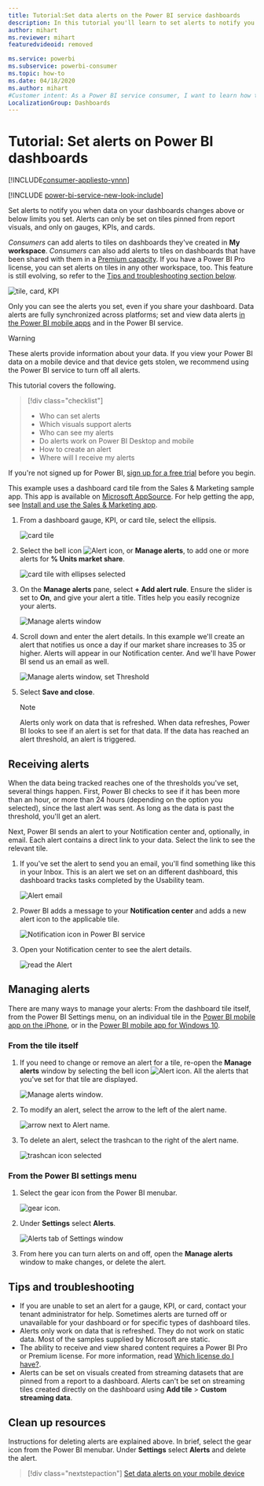```yaml
---
title: Tutorial:Set data alerts on the Power BI service dashboards
description: In this tutorial you'll learn to set alerts to notify you when data in your dashboards changes beyond limits you set on Microsoft Power BI service.
author: mihart
ms.reviewer: mihart
featuredvideoid: removed

ms.service: powerbi
ms.subservice: powerbi-consumer
ms.topic: how-to
ms.date: 04/18/2020
ms.author: mihart
#Customer intent: As a Power BI service consumer, I want to learn how to create and update a data alert so that I get notified when important data changes above/below my set threshold.
LocalizationGroup: Dashboards
---
```

# Tutorial: Set alerts on Power BI dashboards

[!INCLUDE[consumer-appliesto-ynnn](../includes/consumer-appliesto-ynnn.md)]

[!INCLUDE [power-bi-service-new-look-include](../includes/power-bi-service-new-look-include.md)]

Set alerts to notify you when data on your dashboards changes above or below limits you set. Alerts can only be set on tiles pinned from report visuals, and only on gauges, KPIs, and cards. 

*Consumers* can add alerts to tiles on dashboards they've created in **My workspace**. *Consumers* can also add alerts to tiles on dashboards that have been shared with them in a [Premium capacity](end-user-license.md). If you have a Power BI Pro license, you can set alerts on tiles in any other workspace, too.
This feature is still evolving, so refer to the [Tips and troubleshooting section below](#tips-and-troubleshooting).

![tile, card, KPI](media/end-user-alerts/card-gauge-kpi.png)

Only you can see the alerts you set, even if you share your dashboard. Data alerts are fully synchronized across platforms; set and view data alerts [in the Power BI mobile apps](mobile/mobile-set-data-alerts-in-the-mobile-apps.md) and in the Power BI service. 

> [!WARNING]
> These alerts provide information about your data. If you view your Power BI data on a mobile device and that device gets stolen, we recommend using the Power BI service to turn off all alerts.
> 

This tutorial covers the following.
> [!div class="checklist"]
> * Who can set alerts
> * Which visuals support alerts
> * Who can see my alerts
> * Do alerts work on Power BI Desktop and mobile
> * How to create an alert
> * Where will I receive my alerts

If you're not signed up for Power BI, [sign up for a free trial](https://app.powerbi.com/signupredirect?pbi_source=web) before you begin.

This example uses a dashboard card tile from the Sales & Marketing sample app. This app is available on [Microsoft AppSource](https://appsource.microsoft.com). For help getting the app, see [Install and use the Sales & Marketing app](end-user-app-marketing.md).

1. From a dashboard gauge, KPI, or card tile, select the ellipsis.
   
   ![card tile](media/end-user-alerts/power-bi-cards.png)
2. Select the bell icon ![Alert icon](media/end-user-alerts/power-bi-bell-icon.png), or **Manage alerts**, to add one or more alerts for **% Units market share**.

   ![card tile with ellipses selected](media/end-user-alerts/power-bi-ellipses.png)

   
1. On the **Manage alerts** pane, select **+ Add alert rule**.  Ensure the slider is set to **On**, and give your alert a title. Titles help you easily recognize your alerts.
   
   ![Manage alerts window](media/end-user-alerts/power-bi-manage-alert.png)
4. Scroll down and enter the alert details.  In this example we'll create an alert that notifies us once a day if our market share increases to 35 or higher. Alerts will appear in our Notification center. And we'll have Power BI send us an email as well.
   
   ![Manage alerts window, set Threshold](media/end-user-alerts/power-bi-manage-alert-details.png)
5. Select **Save and close**.
 
   > [!NOTE]
   > Alerts only work on data that is refreshed. When data refreshes, Power BI looks to see if an alert is set for that data. If the data has reached an alert threshold, an alert is triggered. 
   > 

## Receiving alerts
When the data being tracked reaches one of the thresholds you've set, several things happen. First, Power BI checks to see if it has been more than an hour, or more than 24 hours (depending on the option you selected), since the last alert was sent. As long as the data is past the threshold, you'll get an alert.

Next, Power BI sends an alert to your Notification center and, optionally, in email. Each alert contains a direct link to your data. Select the link to see the relevant tile.  

1. If you've set the alert to send you an email, you'll find something like this in your Inbox. This is an alert we set on an different dashboard, this dashboard tracks tasks completed by the Usability team.
   
   ![Alert email](media/end-user-alerts/power-bi-alert-email.png)
2. Power BI adds a message to your **Notification center** and adds a new alert icon to the applicable tile.
   
   ![Notification icon in Power BI service](media/end-user-alerts/power-bi-task-alert.png)
3. Open your Notification center to see the alert details.
   
    ![read the Alert](media/end-user-alerts/power-bi-notification.png)
   
  

## Managing alerts

There are many ways to manage your alerts: From the dashboard tile itself, from the Power BI Settings menu, on an individual tile in the [Power BI mobile app on the iPhone](mobile/mobile-set-data-alerts-in-the-mobile-apps.md), or in the [Power BI mobile app for Windows 10](mobile/mobile-set-data-alerts-in-the-mobile-apps.md).

### From the tile itself

1. If you need to change or remove an alert for a tile, re-open the **Manage alerts** window by selecting the bell icon ![Alert icon](media/end-user-alerts/power-bi-bell-icon.png). All the alerts that you've set for that tile are displayed.
   
    ![Manage alerts window](media/end-user-alerts/power-bi-manage-alerts.png).
2. To modify an alert, select the arrow to the left of the alert name.
   
    ![arrow next to Alert name](media/end-user-alerts/power-bi-modify-alert.png).
3. To delete an alert, select the trashcan to the right of the alert name.
   
      ![trashcan icon selected](media/end-user-alerts/power-bi-alert-delete.png)

### From the Power BI settings menu

1. Select the gear icon from the Power BI menubar.
   
    ![gear icon](media/end-user-alerts/powerbi-gear-icon.png).
2. Under **Settings** select **Alerts**.
   
    ![Alerts tab of Settings window](media/end-user-alerts/power-bi-alert-settings.png)
3. From here you can turn alerts on and off, open the **Manage alerts** window to make changes, or delete the alert.

## Tips and troubleshooting 

* If you are unable to set an alert for a gauge, KPI, or card, contact your tenant administrator for help. Sometimes alerts are turned off or unavailable for your dashboard or for specific types of dashboard tiles.
* Alerts only work on data that is refreshed. They do not work on static data. Most of the samples supplied by Microsoft are static. 
* The ability to receive and view shared content requires a Power BI Pro or Premium license. For more information, read [Which license do I have?](end-user-license.md).
* Alerts can be set on visuals created from streaming datasets that are pinned from a report to a dashboard. Alerts can't be set on streaming tiles created directly on the dashboard using **Add tile** > **Custom streaming data**.


## Clean up resources
Instructions for deleting alerts are explained above. In brief, select the gear icon from the Power BI menubar. Under **Settings** select **Alerts** and delete the alert.

> [!div class="nextstepaction"]
> [Set data alerts on your mobile device](mobile/mobile-set-data-alerts-in-the-mobile-apps.md)


